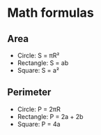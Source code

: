 # Math formulas
## Area
- Circle: S = πR²
- Rectangle: S = ab
- Square: S = a²



## Perimeter
- Circle: P = 2πR
- Rectangle: P = 2a + 2b
- Square: P = 4a
